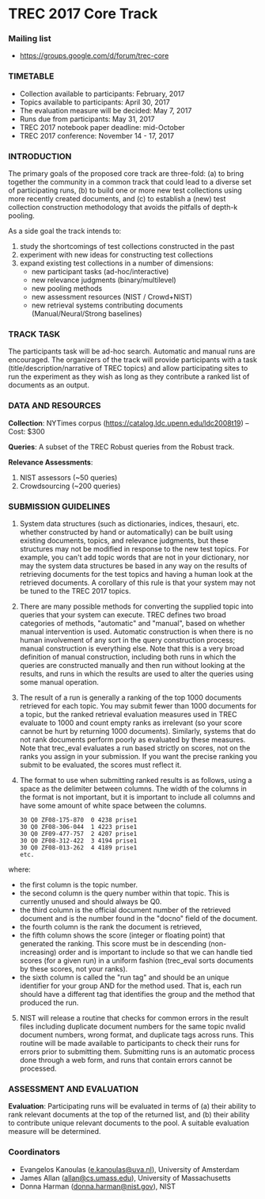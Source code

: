 # TREC 2017 Core Track

### Mailing list

* https://groups.google.com/d/forum/trec-core

### TIMETABLE
+ Collection available to participants: February, 2017
+ Topics available to participants: April 30, 2017
+ The evaluation measure will be decided: May 7, 2017
+ Runs due from participants: May 31, 2017
+ TREC 2017 notebook paper deadline: mid-October
+ TREC 2017 conference: November 14 - 17, 2017

### INTRODUCTION
The primary goals of the proposed core track are three-fold: (a) to bring together the community in a common track that could lead to a diverse set of participating runs, (b) to build one or more new test collections using more recently created documents, and (c) to establish a (new) test collection construction methodology that avoids the pitfalls of depth-k pooling.

As a side goal the track intends to:
1. study the shortcomings of test collections constructed in the past
2. experiment with new ideas for constructing test collections
3. expand existing test collections in a number of dimensions:
   * new participant tasks (ad-hoc/interactive)
   * new relevance judgments (binary/multilevel)
   * new pooling methods
   * new assessment resources (NIST / Crowd+NIST)
   * new retrieval systems contributing documents (Manual/Neural/Strong baselines)

### TRACK TASK
The participants task will be ad-hoc search. Automatic and manual runs are encouraged. The organizers of the track will provide participants with a task (title/description/narrative of TREC topics) and allow participating sites to run the experiment as they wish as long as they contribute a ranked list of documents as an output.

### DATA AND RESOURCES

**Collection**: NYTimes corpus (https://catalog.ldc.upenn.edu/ldc2008t19) – Cost: $300

**Queries**: A subset of the TREC Robust queries from the Robust track.

**Relevance Assessments**:
1. NIST assessors (~50 queries)
2. Crowdsourcing (~200 queries)

### SUBMISSION GUIDELINES

1. System data structures (such as dictionaries, indices, thesauri, etc. whether constructed by hand or automatically) can be built using existing documents, topics, and relevance judgments, but these structures may not be modified in response to the new test topics.  For example, you can't add topic words that are not in your dictionary, nor may the system data structures be based in any way on the results of retrieving documents for the test topics and having a human look at the retrieved documents. A corollary of this rule is that your system may not be tuned to the TREC 2017 topics.
2. There are many possible methods for converting the supplied topic into queries that your system can execute. TREC defines two broad categories of methods, "automatic" and "manual", based on whether manual intervention is used. Automatic construction is when there is no human involvement of any sort in the query construction process; manual construction is everything else. Note that this is a very broad definition of manual construction, including both runs in which the queries are constructed manually and then run without looking at the results, and runs in which the results are used to alter the queries using some manual operation.
3. The result of a run is generally a ranking of the top 1000 documents retrieved for each topic.  You may submit fewer than 1000 documents for a topic, but the ranked retrieval evaluation measures used in TREC evaluate to 1000 and count empty ranks as irrelevant (so your score cannot be hurt by returning 1000 documents). Similarly, systems that do not rank documents perform poorly as evaluated by these measures. Note that trec_eval evaluates a run based strictly on scores, not on the ranks you assign in your submission. If you want the precise ranking you submit to be evaluated, the scores must reflect it.
4. The format to use when submitting ranked results is as follows, using a space as the delimiter between columns.  The width of the columns in the format is not important, but it is important to include all columns and have some amount of white space between the columns.

       30 Q0 ZF08-175-870  0 4238 prise1
       30 Q0 ZF08-306-044  1 4223 prise1
       30 Q0 ZF09-477-757  2 4207 prise1
       30 Q0 ZF08-312-422  3 4194 prise1
       30 Q0 ZF08-013-262  4 4189 prise1
       etc.

where:
  + the first column is the topic number.
  + the second column is the query number within that topic.  This is currently unused and should always be Q0.
  + the third column is the official document number of the retrieved document and is the number found in the "docno" field of the document.
  + the fourth column is the rank the document is retrieved,
  + the fifth column shows the score (integer or floating point) that generated the ranking.  This score must be in descending (non-increasing) order and is important to include so that we can handle tied scores (for a given run) in a uniform fashion (trec_eval sorts documents by these scores, not your ranks).
  + the sixth column is called the "run tag" and should be an unique identifier for your group AND for the method used. That is, each run should have a different tag that identifies the group and the method that produced the run. 

5. NIST will release a routine that checks for common errors in the result files including duplicate document numbers for the same topic nvalid document numbers, wrong format, and duplicate tags across runs. This routine will be made available to participants to check their runs for errors prior to submitting them.  Submitting runs is an automatic process done through a web form, and runs that contain errors cannot be processed.

### ASSESSMENT AND EVALUATION

**Evaluation**: Participating runs will be evaluated in terms of (a) their ability to rank relevant documents at the top of the returned list, and (b) their ability to contribute unique relevant documents to the pool. A suitable evaluation measure will be determined.

### Coordinators

* Evangelos Kanoulas (e.kanoulas@uva.nl), University of Amsterdam
* James Allan (allan@cs.umass.edu), University of Massachusetts
* Donna Harman (donna.harman@nist.gov), NIST 
